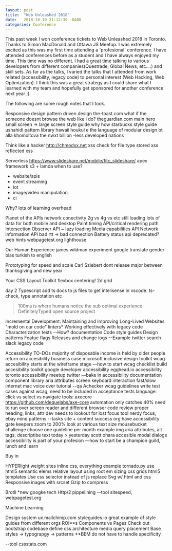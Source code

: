 ```yaml
---
layout: post
title:  "Web Unleashed 2018"
date:   2018-10-10 21:12:39 -0400
categories: Conference
---
```


This past week I won conference tickets to Web Unleashed 2018 in Toronto. Thanks to Simon MacDonald and Ottawa JS Meetup. I was extremely excited as this was my first time attending a 'profesional' conference. I have attended conferences before as a student and I have always enjoyed my time. This time was no different. I had a great time talking to various developers from different companies(Questrade, Global News, etc....) and skill sets. As far as the talks, I varied the talks that I attended from work related (accessibility, legacy code) to personal interest (Web Hacking, Web Optimization). I think this was a great strategy as I could share what I learned with my team and hopefully get sponsored for another conference next year ;). 

The following are some rough notes that I took. 

Responsive design
pattern driven design
the-toast.com
what if the someone doesnt browse the web like i do?
theguardian.com main hero
small screen -> large screen
style guide why how 
starbucks style guide
ushahidi pattern library 
hawaii houkul e
the language of modular design bt alla khomoltova 
the nwxt billion -less developed nations

Think like a hacker 
http://chmodxx.net
xss check for file type
stored xss
reflected xss

Serverless
https://www.slideshare.net/mobile/fitc_slideshare/
apex framework
s3 + lamda
 when to use?

- website/apis
- event streaming
- iot 
- image/video manipulation
- ci

Why?
lots of learning overhead

Planet of the APIs
network conectivity
2g vs 4g vs etc
still loading lots of data for both mobile and desktop
Paint timing API/critical rendering path
Intersection Observer API ~ lazy loading 
Media capabilities API
Network information API
bad rtt -> bad connection
Battery status api
deprecated?
web hints
webpagetest.org
lighthouse

Our Human Experience
james wildman experiment 
google translate gender bias 
turkish to english 



Prototyping for speed and scale
Carl Sziebert
dont release major between thanksgiving and new year 

Your CSS Layout Toolkit
flexbox centering!
2d grid

day 2
Typescript
add ts docs to js files to get intelisense in vscode. ts-check, type annotation etc
>100ms is where humans notice the sub optimal experience 
DefinitelyTyped open source project

Incremental Development: Maintaining and Improving Long-Lived Websites
"mold on our code"
linters*
Working effectively with legacy code
Characterization tests
--How?
documentation
Code style guides
Design patterns
Featue flags
Releases  and change logs
--Example
twitter search slack legacy code

Accessibility TO-DOs
majority of disposable income is held by older people
return on accesibility business case
microsoft inclusive design toolkit
wcag
accesibility starts at the wireframe stage 
—how to start
wcag checklist
build accesibility toolkit
google developer accessibility 
egghead.io accessibility 
toronto accessibility meetup twitter
—bake in accessibility
documentation
component library
aria attributes
screen keyboard interaction
fast/slow internet
mac voice over tutorial
--qa
Achecker
wcag guidelines
write test cases against wcag, need to be included in acceptance tests
language: click vs select vs navigate
tools: axecore https://github.com/dequelabs/axe-core
automation only catches 40%
need to run over screen reader and different browser
code review proper heading, links, attr
dev needs to lookout for lost focus
tool nerdy focus, ebay mind patterns
--tasks
site + content
success org have accessibility gate keepers 
zoom to 200% 
look at various text size
mousebucket challenge 
choose one guideline per month example img aria attributes, alt tags, descriptibe text
today > yesterday 
scott ohara accesible modal dialogs 
accessibility is part of your profesion 
—how to start
be a champion
guild, lunch and learn 

Buy in

HYPERlight weight sites
inline css, everything 
example tornado.py
use html5 semantic elems
relative layout using root em sizing
css grids
html5 templates
Use css selector instead of js
replace Svg  w/ html and css
Responsive inages with srcset
Gzip to compress

Brotli *new googke tech
Http/2 pippelining 
--tool sitespeed, webpagetest.org

Machine Learning

Design system
ux.mailchimp.com
styleguides.io great example of style guides from different orgs 
ROI**s
Components vs Pages 
Check out bootstrap codebase
define css architecture 
media query placement 
Base styles -> typograpgy -> patterns
**BEM do not have to handle specificity 

--tool
cssstats.com
